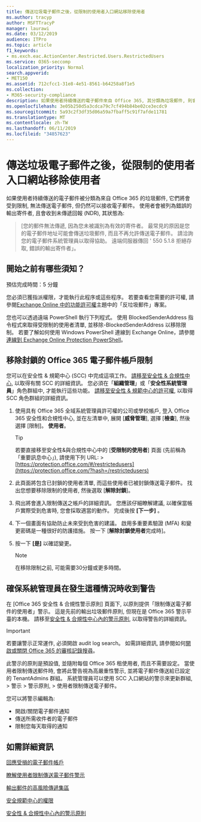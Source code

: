 ```yaml
---
title: 傳送垃圾電子郵件之後，從限制的使用者入口網站移除使用者
ms.author: tracyp
author: MSFTTracyP
manager: laurawi
ms.date: 03/12/2019
audience: ITPro
ms.topic: article
f1_keywords:
- ms.exch.eac.ActionCenter.Restricted.Users.RestrictedUsers
ms.service: O365-seccomp
localization_priority: Normal
search.appverid:
- MET150
ms.assetid: 712cfcc1-31e8-4e51-8561-b64258a8f1e5
ms.collection:
- M365-security-compliance
description: 如果使用者持續傳送的電子郵件來自 Office 365, 其分類為垃圾郵件, 則會限制傳送更多郵件。
ms.openlocfilehash: 3e05b250d5a3cdca79c7cf494b84be02ce3ecdc9
ms.sourcegitcommit: 5a93c2f3df35d06a59a7fbaff5c91f7afde11781
ms.translationtype: MT
ms.contentlocale: zh-TW
ms.lasthandoff: 06/11/2019
ms.locfileid: "34857623"
---
```

# <a name="removing-a-user-from-the-restricted-users-portal-after-sending-spam-email"></a>傳送垃圾電子郵件之後，從限制的使用者入口網站移除使用者

如果使用者持續傳送的電子郵件被分類為來自 Office 365 的垃圾郵件, 它們將會受到限制, 無法傳送電子郵件, 但仍然可以接收電子郵件。 使用者會被列為錯誤的輸出寄件者, 且會收到未傳遞回報 (NDR), 其狀態為:

> [您的郵件無法傳遞, 因為您未被識別為有效的寄件者。 最常見的原因是您的電子郵件地址可能會傳送垃圾郵件, 而且不再允許傳送電子郵件。  請洽詢您的電子郵件系統管理員以取得協助。 遠端伺服器傳回 ' 550 5.1.8 拒絕存取, 錯誤的輸出寄件者」。

## <a name="what-do-you-need-to-know-before-you-begin"></a>開始之前有哪些須知？
<a name="sectionSection0"> </a>

預估完成時間：5 分鐘
  
您必須已獲指派權限，才能執行此程序或這些程序。 若要查看您需要的許可權, 請參閱[Exchange Online 中的功能許可權](http://technet.microsoft.com/library/15073ce1-0917-403b-8839-02a2ebc96e16.aspx)主題中的「反垃圾郵件」專案。

您也可以透過遠端 PowerShell 執行下列程式。 使用 BlockedSenderAddress 指令程式來取得受限制的使用者清單, 並移除-BlockedSenderAddress 以移除限制。 若要了解如何使用 Windows PowerShell 連線到 Exchange Online，請參閱[連線到 Exchange Online Protection PowerShell](https://go.microsoft.com/fwlink/p/?linkid=396554)。

## <a name="remove-restrictions-for-a-blocked-office-365-email-account"></a>移除封鎖的 Office 365 電子郵件帳戶限制

您可以在安全性 & 規範中心 (SCC) 中完成這項工作。 [請移至安全性 & 合規性中心](go-to-the-securitycompliance-center.md), 以取得有關 SCC 的詳細資訊。 您必須在「**組織管理**」或「**安全性系統管理員**」角色群組中, 才能執行這些功能。 [請移至安全性 & 規範中心的許可權](permissions-in-the-security-and-compliance-center.md), 以取得 SCC 角色群組的詳細資訊。

1. 使用具有 Office 365 全域系統管理員許可權的公司或學校帳戶, 登入 Office 365 安全性和合規性中心, 並在左清單中, 展開 [**威脅管理**], 選擇 [**檢查**], 然後選擇 [限制]。 **使用者**。
    
    > [!TIP]
    > 若要直接移至安全性&amp;與合規性中心中的 [**受限制的使用者**] 頁面 (先前稱為「重要訊息中心」), 請使用下列 URL: >[https://protection.office.com/#/restrictedusers](https://protection.office.com/?hash=/restrictedusers)

2. 此頁面將包含已封鎖的使用者清單, 而這些使用者已被封鎖傳送電子郵件。  找出您想要移除限制的使用者, 然後選取 [**解除封鎖**]。

3. 飛出將會進入限制傳送之帳戶的詳細資訊。 您應該仔細瞭解建議, 以確保當帳戶實際受到危害時, 您會採取適當的動作。 完成後按 **[下一步]** 。

4. 下一個畫面有協助防止未來受到危害的建議。 啟用多重要素驗證 (MFA) 和變更密碼是一種很好的防護措施。 按一下 [**解除封鎖使用者**完成時]。

5. 按一下 **[是]** 以確認變更。

    > [!NOTE]
    > 在移除限制之前, 可能需要30分鐘或更多時間。 

## <a name="making-sure-admins-are-alerted-when-this-happens"></a>確保系統管理員在發生這種情況時收到警告

在 [Office 365 安全性 & 合規性警示原則] 頁面下, 以原則提供「限制傳送電子郵件的使用者」警示。 這是先前的輸出垃圾郵件原則, 但現在是 Office 365 警示平臺的本機。 請移至[安全性 & 合規性中心內的警示原則](alert-policies.md), 以取得警告的詳細資訊。

> [!IMPORTANT]
> 若要讓警示正常運作, 必須開啟 audit log search。 如需詳細資訊, 請參閱如何[開啟或關閉 Office 365 的審核記錄搜尋](turn-audit-log-search-on-or-off.md)。

此警示的原則是預設值, 並隨附每個 Office 365 租使用者, 而且不需要設定。 當使用者限制傳送郵件時, 會將此警告視為高嚴重性警示, 並將電子郵件傳送給已設定的 TenantAdmins 群組。 系統管理員可以使用 SCC 入口網站的警示來更新群組, > 警示 > 警示原則, > 使用者限制傳送電子郵件。

您可以將警示編輯為:
- 開啟/關閉電子郵件通知
- 傳送所需收件者的電子郵件
- 限制您每天取得的通知

## <a name="for-more-information"></a>如需詳細資訊

[回應受損的電子郵件帳戶](responding-to-a-compromised-email-account.md)

[瞭解使用者限制傳送電子郵件警示](https://docs.microsoft.com/en-us/office365/securitycompliance/alert-policies)

[輸出郵件的高風險傳遞集區](high-risk-delivery-pool-for-outbound-messages.md)

[安全規範中心的權限](permissions-in-the-security-and-compliance-center.md)

[安全性 & 合規性中心內的警示原則](https://docs.microsoft.com/en-us/office365/securitycompliance/alert-policies)
